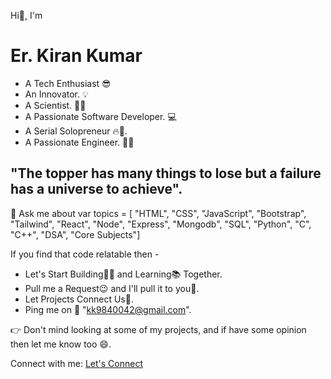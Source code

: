 Hi👋, I'm <h1>Er. Kiran Kumar</h1>

- A Tech Enthusiast 😎
- An Innovator. 💡
- A Scientist. 🧑‍🔬
- A Passionate Software Developer. 💻
- A Serial Solopreneur 🔥💪.
- A Passionate Engineer. 🧑‍🎓



<h2>"The topper has many things to lose but a failure has a universe to achieve".</h2>

💬 Ask me about var topics = [ "HTML", "CSS", "JavaScript", "Bootstrap", "Tailwind", "React", "Node", "Express", "Mongodb", "SQL", "Python", "C", "C++", "DSA", "Core Subjects"]




If you find that code relatable then - <br>

- Let's Start Building👷‍♂️ and Learning📚 Together. <br>
- Pull me a Request😉 and I'll pull it to you🤗.  <br>
- Let Projects Connect Us🤞.   <br>
- Ping me on 📧 "kk9840042@gmail.com".   <br>

👉 Don't mind looking at some of my projects, and if have some opinion then let me know too 😄.

Connect with me:
<a href="https://www.linkedin.com/in/kiran-kumar-8809911b8/"> Let's Connect </a>

